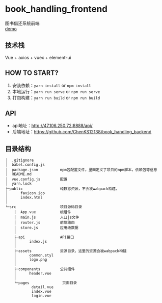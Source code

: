 # book_handling_frontend
图书借还系统前端  
[demo](http://xichi.xyz/bookHandling)

## 技术栈
 
  Vue + axios + vuex + element-ui 


## HOW TO START?

1. 安装依赖：`yarn install` or `npm install`
2. 本地运行：`yarn run serve` or `npm run serve`
3. 打包构建：`yarn run build` or `npm run build`


## API

+ api地址：http://47.106.250.72:8888/api/
+ 后端地址：https://github.com/ChenKS12138/book_handling_backend


## 目录结构
```
│  .gitignore
│  babel.config.js
│  package.json          npm包配置文件，里面定义了项目的npm脚本，依赖包等信息
│  README.md
│  vue.config.js         配置
│  yarn.lock            
├─public                 纯静态资源，不会被wabpack构建。
│      favicon.ico
│      index.html
│      
└─src                    项目源码目录
    │  App.vue           根组件
    │  main.js           入口js文件
    │  router.js         前端路由
    │  store.js          应用级数据
    │  
    ├─api                API接口
    │      index.js
    │      
    ├─assets             资源目录，这里的资源会被wabpack构建
    │      common.styl
    │      logo.png
    │      
    ├─components         公共组件
    │      header.vue
    │      
    └─pages               页面目录
            detail.vue
            index.vue
            login.vue
```

